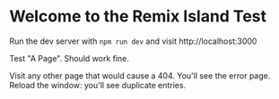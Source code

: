# Welcome to the Remix Island Test

Run the dev server with `npm run dev` and visit http://localhost:3000

Test "A Page". Should work fine.

Visit any other page that would cause a 404. You'll see the error page. Reload the window: you'll see duplicate entries.
